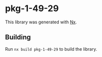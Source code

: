 # pkg-1-49-29

This library was generated with [Nx](https://nx.dev).

## Building

Run `nx build pkg-1-49-29` to build the library.
